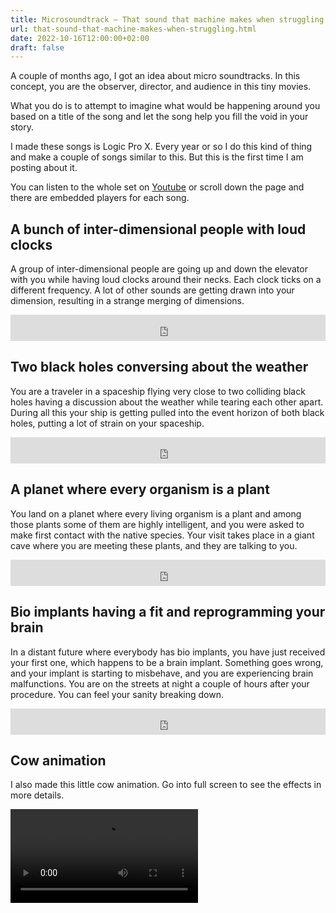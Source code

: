 ```yaml
---
title: Microsoundtrack — That sound that machine makes when struggling
url: that-sound-that-machine-makes-when-struggling.html
date: 2022-10-16T12:00:00+02:00
draft: false
---
```


A couple of months ago, I got an idea about micro soundtracks. In this concept, 
you are the observer, director, and audience in this tiny movies.

What you do is to attempt to imagine what would be happening around you based 
on a title of the song and let the song help you fill the void in your story.

I made these songs is Logic Pro X. Every year or so I do this kind of thing 
and make a couple of songs similar to this. But this is the first time I am 
posting about it.

You can listen to the whole set on [Youtube](https://www.youtube.com/watch?v=_5oXBhSmF3c) 
or scroll down the page and there are embedded players for each song.

## A bunch of inter-dimensional people with loud clocks

A group of inter-dimensional people are going up and down the elevator with 
you while having loud clocks around their necks. Each clock ticks on a different 
frequency. A lot of other sounds are getting drawn into your dimension, 
resulting in a strange merging of dimensions.

<iframe style="border: 0; width: 100%; height: 42px;" src="https://bandcamp.com/EmbeddedPlayer/album=3913808801/size=small/bgcol=ffffff/linkcol=0687f5/track=1349272965/transparent=true/" seamless title="Bandcamp"><a href="https://mitjafelicijan.bandcamp.com/album/that-sound-that-machine-makes-when-struggling">That sound that machine makes when struggling by Mitja Felicijan</a></iframe>

## Two black holes conversing about the weather

You are a traveler in a spaceship flying very close to two colliding black holes 
having a discussion about the weather while tearing each other apart. During 
all this your ship is getting pulled into the event horizon of both black 
holes, putting a lot of strain on your spaceship.

<iframe style="border: 0; width: 100%; height: 42px;" src="https://bandcamp.com/EmbeddedPlayer/album=3913808801/size=small/bgcol=ffffff/linkcol=0687f5/track=1756714200/transparent=true/" seamless title="Bandcamp"><a href="https://mitjafelicijan.bandcamp.com/album/that-sound-that-machine-makes-when-struggling">That sound that machine makes when struggling by Mitja Felicijan</a></iframe>

## A planet where every organism is a plant

You land on a planet where every living organism is a plant and among those 
plants some of them are highly intelligent, and you were asked to make first 
contact with the native species. Your visit takes place in a giant cave where 
you are meeting these plants, and they are talking to you.

<iframe style="border: 0; width: 100%; height: 42px;" src="https://bandcamp.com/EmbeddedPlayer/album=3913808801/size=small/bgcol=ffffff/linkcol=0687f5/track=3710973979/transparent=true/" seamless title="Bandcamp"><a href="https://mitjafelicijan.bandcamp.com/album/that-sound-that-machine-makes-when-struggling">That sound that machine makes when struggling by Mitja Felicijan</a></iframe>

## Bio implants having a fit and reprogramming your brain

In a distant future where everybody has bio implants, you have just received 
your first one, which happens to be a brain implant. Something goes wrong, 
and your implant is starting to misbehave, and you are experiencing brain 
malfunctions. You are on the streets at night a couple of hours after your 
procedure. You can feel your sanity breaking down.

<iframe style="border: 0; width: 100%; height: 42px;" src="https://bandcamp.com/EmbeddedPlayer/album=3913808801/size=small/bgcol=ffffff/linkcol=0687f5/track=1157430581/transparent=true/" seamless title="Bandcamp"><a href="https://mitjafelicijan.bandcamp.com/album/that-sound-that-machine-makes-when-struggling">That sound that machine makes when struggling by Mitja Felicijan</a></iframe>

## Cow animation

I also made this little cow animation. Go into full screen to see the effects 
in more details.

<video src="/assets/microsoundtrack/cow.m4v" controls loop></video>


